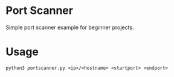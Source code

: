 # Port Scanner
Simple port scanner example for beginner projects.

# Usage

    python3 portscanner.py <ip>/<hostname> <startport> <endport>
